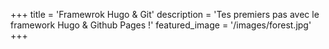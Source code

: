 +++
title = 'Framewrok Hugo & Git'
description = 'Tes premiers pas avec le framework Hugo & Github Pages !'
featured_image = '/images/forest.jpg'
+++